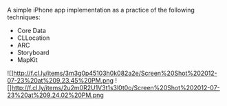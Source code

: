
A simple iPhone app implementation as a practice of the following techniques:

- Core Data
- CLLocation
- ARC
- Storyboard
- MapKit

![]http://f.cl.ly/items/3m3g0p45103h0k082a2e/Screen%20Shot%202012-07-23%20at%209.23.45%20PM.png
![]http://f.cl.ly/items/2u2m0R2U1V3t1s3l0t0o/Screen%20Shot%202012-07-23%20at%209.24.02%20PM.png

